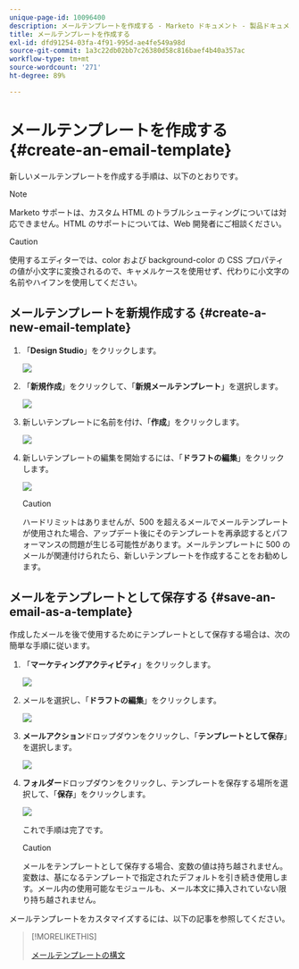 ```yaml
---
unique-page-id: 10096400
description: メールテンプレートを作成する - Marketo ドキュメント - 製品ドキュメント
title: メールテンプレートを作成する
exl-id: dfd91254-03fa-4f91-995d-ae4fe549a98d
source-git-commit: 1a3c22db02bb7c26380d58c816baef4b40a357ac
workflow-type: tm+mt
source-wordcount: '271'
ht-degree: 89%

---
```


# メールテンプレートを作成する {#create-an-email-template}

新しいメールテンプレートを作成する手順は、以下のとおりです。

>[!NOTE]
>
>Marketo サポートは、カスタム HTML のトラブルシューティングについては対応できません。HTML のサポートについては、Web 開発者にご相談ください。

>[!CAUTION]
>
>使用するエディターでは、color および background-color の CSS プロパティの値が小文字に変換されるので、キャメルケースを使用せず、代わりに小文字の名前やハイフンを使用してください。

## メールテンプレートを新規作成する {#create-a-new-email-template}

1. 「**Design Studio**」をクリックします。

   ![](assets/designstudio.png)

1. 「**新規作成**」をクリックして、「**新規メールテンプレート**」を選択します。

   ![](assets/ds-two.png)

1. 新しいテンプレートに名前を付け、「**作成**」をクリックします。

   ![](assets/three-1.png)

1. 新しいテンプレートの編集を開始するには、「**ドラフトの編集**」をクリックします。

   ![](assets/4.png)

   >[!CAUTION]
   >
   >ハードリミットはありませんが、500 を超えるメールでメールテンプレートが使用された場合、アップデート後にそのテンプレートを再承認するとパフォーマンスの問題が生じる可能性があります。メールテンプレートに 500 のメールが関連付けられたら、新しいテンプレートを作成することをお勧めします。

## メールをテンプレートとして保存する {#save-an-email-as-a-template}

作成したメールを後で使用するためにテンプレートとして保存する場合は、次の簡単な手順に従います。

1. 「**マーケティングアクティビティ**」をクリックします。

   ![](assets/one.png)

1. メールを選択し、「**ドラフトの編集**」をクリックします。

   ![](assets/two-1.png)

1. **メールアクション**&#x200B;ドロップダウンをクリックし、「**テンプレートとして保存**」を選択します。

   ![](assets/four-1.png)

1. **フォルダー**&#x200B;ドロップダウンをクリックし、テンプレートを保存する場所を選択して、「**保存**」をクリックします。

   ![](assets/five-1.png)

   これで手順は完了です。

   >[!CAUTION]
   >
   >メールをテンプレートとして保存する場合、変数の値は持ち越されません。変数は、基になるテンプレートで指定されたデフォルトを引き続き使用します。メール内の使用可能なモジュールも、メール本文に挿入されていない限り持ち越されません。

メールテンプレートをカスタマイズするには、以下の記事を参照してください。

>[!MORELIKETHIS]
>
>[メールテンプレートの構文](/help/marketo/product-docs/email-marketing/general/email-editor-2/email-template-syntax.md)
